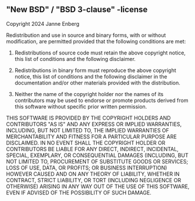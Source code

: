 ## "New BSD" / "BSD 3-clause" -license

Copyright 2024 Janne Enberg

Redistribution and use in source and binary forms, with or without modification, are permitted provided that
the following conditions are met:

1. Redistributions of source code must retain the above copyright notice, this list of conditions and the
   following disclaimer.

2. Redistributions in binary form must reproduce the above copyright notice, this list of conditions and the
   following disclaimer in the documentation and/or other materials provided with the distribution.

3. Neither the name of the copyright holder nor the names of its contributors may be used to endorse or
   promote products derived from this software without specific prior written permission.

THIS SOFTWARE IS PROVIDED BY THE COPYRIGHT HOLDERS AND CONTRIBUTORS "AS IS" AND ANY EXPRESS OR IMPLIED
WARRANTIES, INCLUDING, BUT NOT LIMITED TO, THE IMPLIED WARRANTIES OF MERCHANTABILITY AND FITNESS FOR A
PARTICULAR PURPOSE ARE DISCLAIMED. IN NO EVENT SHALL THE COPYRIGHT HOLDER OR CONTRIBUTORS BE LIABLE FOR ANY
DIRECT, INDIRECT, INCIDENTAL, SPECIAL, EXEMPLARY, OR CONSEQUENTIAL DAMAGES (INCLUDING, BUT NOT LIMITED TO,
PROCUREMENT OF SUBSTITUTE GOODS OR SERVICES; LOSS OF USE, DATA, OR PROFITS; OR BUSINESS INTERRUPTION) HOWEVER
CAUSED AND ON ANY THEORY OF LIABILITY, WHETHER IN CONTRACT, STRICT LIABILITY, OR TORT (INCLUDING NEGLIGENCE OR
OTHERWISE) ARISING IN ANY WAY OUT OF THE USE OF THIS SOFTWARE, EVEN IF ADVISED OF THE POSSIBILITY OF SUCH
DAMAGE.
